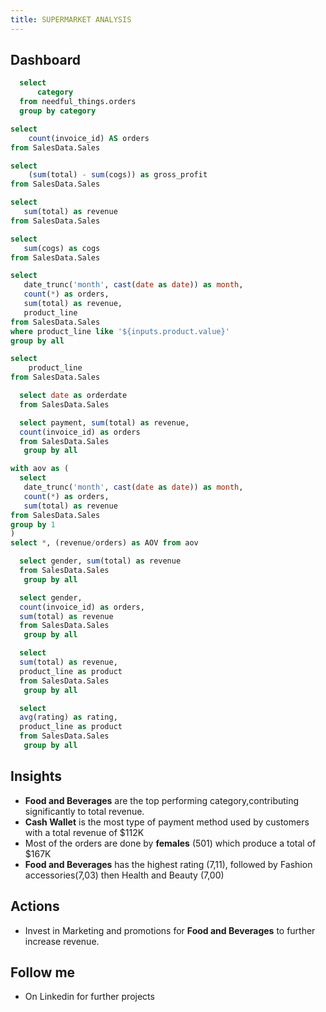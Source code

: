 ```yaml
---
title: SUPERMARKET ANALYSIS
---
```


## Dashboard
```sql categories
  select
      category
  from needful_things.orders
  group by category
```

```sql orders
select 
    count(invoice_id) AS orders
from SalesData.Sales

```

```sql gross_profit
select 
    (sum(total) - sum(cogs)) as gross_profit
from SalesData.Sales

```

```sql revenue
select 
   sum(total) as revenue
from SalesData.Sales

```
```sql cogs
select 
   sum(cogs) as cogs
from SalesData.Sales
```

```sql monthly_orders_revenue
select 
   date_trunc('month', cast(date as date)) as month,
   count(*) as orders,
   sum(total) as revenue,
   product_line
from SalesData.Sales
where product_line like '${inputs.product.value}'
group by all
```
<!-- and date between '${inputs.date_range_from_query.start}' and '${inputs.date_range_from_query.end}' -->
```sql products
select 
    product_line
from SalesData.Sales
```
```sql Orderdate
  select date as orderdate
  from SalesData.Sales
```

```sql payment
  select payment, sum(total) as revenue,
  count(invoice_id) as orders
  from SalesData.Sales
   group by all
```

```sql orders_revenue_prd_ctg
with aov as (
  select 
   date_trunc('month', cast(date as date)) as month,
   count(*) as orders,
   sum(total) as revenue
from SalesData.Sales
group by 1
)
select *, (revenue/orders) as AOV from aov
```

```sql gender_revenue
  select gender, sum(total) as revenue
  from SalesData.Sales
   group by all
```
```sql gender_order_revenue
  select gender, 
  count(invoice_id) as orders,
  sum(total) as revenue
  from SalesData.Sales
   group by all
```
```sql prd_revenue
  select
  sum(total) as revenue,
  product_line as product
  from SalesData.Sales
   group by all
```
```sql avg_ratung
  select
  avg(rating) as rating,
  product_line as product
  from SalesData.Sales
   group by all
```
**<BigValue 
  data={orders} 
  value=orders
  title="# of Orders"
  fmt="num"
/>**
**<BigValue 
  data={revenue} 
  value=revenue
  title="Revenue"
  fmt="usd"
/>**
**<BigValue 
  data={cogs} 
  value=cogs
  title="COGS"
  fmt="usd"
/>**
**<BigValue 
  data={gross_profit} 
  value=gross_profit
  title="Gross Profit"
  fmt="usd"
/>**

<Dropdown data={products} name=product value=product_line title="Select a Product"
/> 
<!-- <DateRange
    name=date_range_from_query
    start=2019-01-01
    end=2019-12-31
    title="Select a Date Range"
/> -->


<BarChart
  data={monthly_orders_revenue}
  x=month
  y=revenue
  yFmt=usd0k
  labels=true
  labelSize=14
  downloadableImage=true
  title="Monthly Revenue by {inputs.product.value}"
/>
<BarChart
  data={prd_revenue}
  x=product
  y=revenue
  swapXY=true
  yFmt=usd0k
  labels=true
  downloadableImage=true
  labelSize=14
  title="Revenue by Product Category"
/>
<BarChart
  data={avg_ratung}
  x=product
  y=rating
  swapXY=true
  labels=true
  downloadableImage=true
  labelSize=14
  title="Average Rating by Product Category"
/>

<BarChart
  data={monthly_orders_revenue}
  x=month
  y=orders
  yFmt=num
  labels=true
  downloadableImage=true
  labelSize=14
  title="Monthly Orders by {inputs.product.value} Category"
/>

<BarChart
  data={orders_revenue_prd_ctg}
  x=month
  y=AOV
  yFmt=usd
  labels=true
  labelSize=14
  downloadableImage=true
  title="Monthly Average Order Value"
/>


<BarChart
  data={payment}
  x=payment
  y=revenue
  y2=orders
  yFmt=usd
  y2Fmt=num
  yAxisTitle=false
  downloadableImage=true
  y2AxisTitle=false
  labels=true
  labelSize=14
  title="Revenue, Orders by Wallet"
/>
<BarChart
  data={gender_order_revenue}
  x=gender
  y=revenue
  yFmt=usd
  yAxisTitle=false
  y2AxisTitle=false
  y2=orders
  labels=true
  downloadableImage=true
  labelSize=14
  title="Revenue, Orders by Gender"
/>






## Insights

- **Food and Beverages** are the top performing category,contributing significantly to total revenue.
- **Cash Wallet** is the most type of payment method used by customers with a total revenue of $112K
- Most of the orders are done by **females** (501) which produce a total of $167K
- **Food and Beverages** has the highest rating (7,11), followed by Fashion accessories(7,03) then Health and Beauty (7,00)

## Actions

- Invest in Marketing and promotions for **Food and Beverages** to further increase revenue.


## Follow me
- On Linkedin for further projects